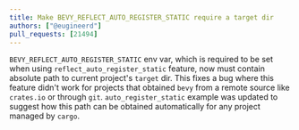 ```yaml
---
title: Make BEVY_REFLECT_AUTO_REGISTER_STATIC require a target dir
authors: ["@eugineerd"]
pull_requests: [21494]
---
```


`BEVY_REFLECT_AUTO_REGISTER_STATIC` env var, which is required to be set when using `reflect_auto_register_static` feature, now must contain
absolute path to current project's `target` dir.
This fixes a bug where this feature didn't work for projects that obtained `bevy` from a remote source like `crates.io` or through `git`.
`auto_register_static` example was updated to suggest how this path can be obtained automatically for any project managed by `cargo`.
